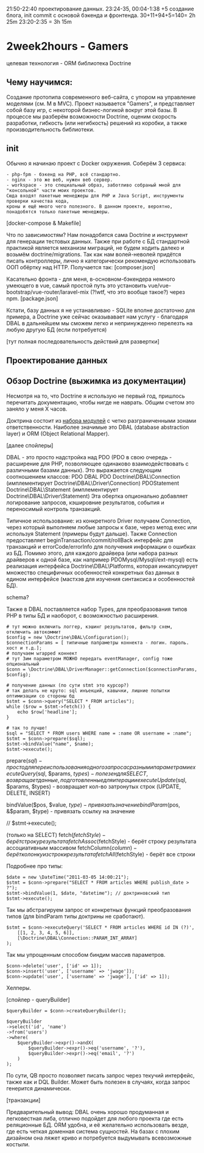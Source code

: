 21:50-22:40 проектирование данных.
23:24-35, 00:04-1:38 +5 создание блога, init commit c основой бэкенда и фронтенда.
30+11+94+5=140= 2h 25m
23:20-2:35 = 3h 15m

# 2week2hours - Gamers

целевая технология - ORM библиотека Doctrine

## Чему научимся:
Создание протопипа современного веб-сайта, с упором на управление моделями (см. M в MVC).
Проект называетcя "Gamers", и представляет собой базу игр, c некоторой бизнес-логикой вокруг этой базы.
В процессе мы разберём возможности Doctrine, оценим скорость разработки,
гибкость (или негибкость) решений из коробки, а также производительность библиотеки.

## init
Обычно я начинаю проект с Docker окружения. Соберём 3 сервиса:

	- php-fpm - бэкенд на PHP, всё стандартно.
	- nginx - это же веб, нужен веб сервер.
	- workspace - это специальный образ, заботливо собраный мной для "консольной" части моих проектов.
	Сюда входят пакетные менеджеры для PHP и Java Script, инструменты проверки качества кода,
	кроны и ещё много чего полезного. В данном проекте, вероятно, понадобятся только пакетные менеджеры.

[docker-compose & Makefile]

Что по зависимостям? Нам понадобятся сама Doctrine и инструмент для генерации тестовых данных.
Также при работе с БД стандартной практикой является механизм миграций, не будем ходить далеко и возьмём doctrine/migrations.
Так как нам волей-неволей придётся писать контроллеры, лично я категорически рекомендую использовать ООП обёртку над HTTP. Получается так:
[composer.json]

Касательно фронта - для меня, в-основном-бэкендера немного умеющего в vue, самый простой путь это установить
vue/vue-bootstrap/vue-router/laravel-mix (?!wtf, что это вообще такое?) через npm.
[package.json]

Кстати, базу данных я не устанавливаю - SQLite вполне достаточно для примера, а Doctrine уже сейчас оказывавает нам услугу -
благодаря DBAL в дальнейшем мы сможем легко и непринужденно перелезть на любую другую БД (если потребуется)

[тут полная последовательность действий для развертки]

## Проектирование данных

## Обзор Doctrine (выжимка из документации)

Несмотря на то, что Doctrine я использую не первый год, пришлось перечитать документацию, чтобы нигде не наврать. Общим счетом это заняло у меня
X часов.

Доктрина состоит из [набора модулей](https://www.doctrine-project.org/projects.html) с четко разграниченными зонами ответственности.
Наиболее значимые это DBAL (database abstraction layer) и ORM (Object Relational Mapper).

[далее спойлеры]

DBAL - это просто надстройка над PDO (PDO в свою очередь - расширение для PHP, позволяющее одинаково взаимодействовать с различными базами данных).
Это выражается следующим соотношением классов:
PDO 			DBAL
PDO 			Doctrine\DBAL\Connection (имплементирует Doctrine\DBAL\Driver\Connection)
PDOStatement    Doctrine\DBAL\Statement  (имплементирует Doctrine\DBAL\Driver\Statement)
Эта обертка опционально добавляет логирование запросов, кэшировние результатов, события и переносимый контроль транзакций.

Типичное использование: из конкретного Driver получаем Connection, через который выполняем любые запросы к базе,
через метод exec или используя Statement (примеры будут дальше). Также Connection предоставляет beginTransaction/commit/rollBack
интерфейс для транзакций и errorCode/errorInfo для получения информации о ошибках из БД.
Помимо этого, для каждого драйвера (или набора разных драйверов к одной базе, как например PDOMysql/Mysqli/ext-mysql)
есть реализация интерфейса Doctrine\DBAL\Platforms, которая инкапсулирует множество специфичных особенностей конкретных баз данных
в едином интерфейсе (мастхэв для изучения синтаксиса и особенностей БД).

schema?

Также в DBAL поставляется набор Types, для преобразования типов PHP в типы БД и наоборот, с возможностью расширения.

	# тут можно включить логгер, кэшинг результатов, фильтр схем, отключить автокоммит
	$config = new \Doctrine\DBAL\Configuration();
	$connectionParams = [ типичные папраметры коннекта - логин. пароль. хост и т.д.];
	# получаем wrapped коннект
	# тут 3им параметром МОЖНО передать eventManager, config тоже опциональный
	$conn = \Doctrine\DBAL\DriverManager::getConnection($connectionParams, $config);

	# получение данных (по сути stmt это курсор?)
	# так делать не круто: sql инъекций, кавычки, лишние попытки оптимизации со стороны бд
	$stmt = $conn->query("SELECT * FROM articles");
	while ($row = $stmt->fetch()) {
	    echo $row['headline'];
	}

	# так то лучше!
	$sql = "SELECT * FROM users WHERE name = :name OR username = :name";
	$stmt = $conn->prepare($sql);
	$stmt->bindValue("name", $name);
	$stmt->execute();

prepare($sql)                        - просто для переиспользования одного запроса с разными параметрами
executeQuery($sql, $params, $types)  - полезен для SELECT, возвращает данные, подготовленные для итерации
executeUpdate($sql, $params, $types) - возвращает кол-во затронутых строк (UPDATE, DELETE, INSERT)

bindValue($pos, $value, $type)  - привязать значение
bindParam($pos, &$param, $type) - привязать ссылку на значение

// $stmt->execute();

(только на SELECT)
fetch($fetchStyle)      - берёт строку результата
fetchAssoc($fetchStyle) - берёт строку результата ассоциативным массивом
fetchColumn($column)    - берёт колонку из строки результата
fetchAll($fetchStyle)   - берёт все строки

Подробнее про типы:

	$date = new \DateTime("2011-03-05 14:00:21");
	$stmt = $conn->prepare("SELECT * FROM articles WHERE publish_date > ?");
	$stmt->bindValue(1, $date, "datetime"); // доктриновский тип
	$stmt->execute();
Так мы абстрагируем запрос от конкретных функций преобразования типов (для bindParam типы доктрины не сработают).

	$stmt = $conn->executeQuery('SELECT * FROM articles WHERE id IN (?)',
	    [[1, 2, 3, 4, 5, 6]],
	    [\Doctrine\DBAL\Connection::PARAM_INT_ARRAY]
	);
Так мы упрощенным способом биндим массив параметров.

	$conn->delete('user', ['id' => 1]);
	$conn->insert('user', ['username' => 'jwage']);
	$conn->update('user', ['username' => 'jwage'], ['id' => 1]);
Хелперы.

[спойлер - queryBuilder]

	$queryBuilder = $conn->createQueryBuilder();

	$queryBuilder
    ->select('id', 'name')
    ->from('users')
    ->where(
        $queryBuilder->expr()->andX(
            $queryBuilder->expr()->eq('username', '?'),
            $queryBuilder->expr()->eq('email', '?')
        )
    );
По сути, QB просто позволяет писать запрос через текучий интерфейс, также как и DQL Builder.
Может быть полезен в случаях, когда запрос генерится динамически.

[транзакции]


Предварительный вывод: DBAL очень хорошо продуманная и легковестная либа,
отлично подойдет для любого проекта где есть реляционные БД.
ORM удобна, и её желательно использовать везде, где есть четкая доменная система сущностей.
На базах с плохим дизайном она ляжет криво и потребуется выдумывать всевозможные костыли.
